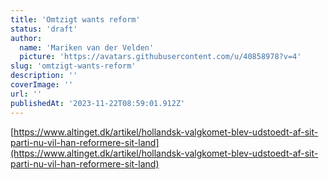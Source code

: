 ```yaml
---
title: 'Omtzigt wants reform'
status: 'draft'
author:
  name: 'Mariken van der Velden'
  picture: 'https://avatars.githubusercontent.com/u/40858978?v=4'
slug: 'omtzigt-wants-reform'
description: ''
coverImage: ''
url: ''
publishedAt: '2023-11-22T08:59:01.912Z'
---
```


[https://www.altinget.dk/artikel/hollandsk-valgkomet-blev-udstoedt-af-sit-parti-nu-vil-han-reformere-sit-land](https://www.altinget.dk/artikel/hollandsk-valgkomet-blev-udstoedt-af-sit-parti-nu-vil-han-reformere-sit-land)

